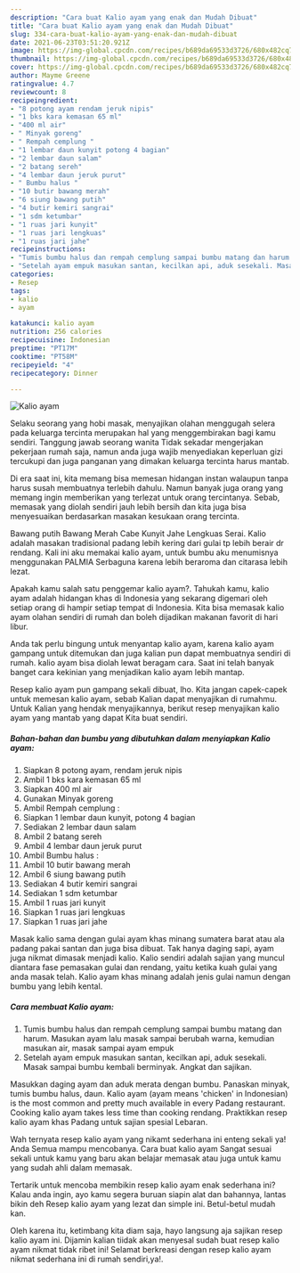 ```yaml
---
description: "Cara buat Kalio ayam yang enak dan Mudah Dibuat"
title: "Cara buat Kalio ayam yang enak dan Mudah Dibuat"
slug: 334-cara-buat-kalio-ayam-yang-enak-dan-mudah-dibuat
date: 2021-06-23T03:51:20.921Z
image: https://img-global.cpcdn.com/recipes/b689da69533d3726/680x482cq70/kalio-ayam-foto-resep-utama.jpg
thumbnail: https://img-global.cpcdn.com/recipes/b689da69533d3726/680x482cq70/kalio-ayam-foto-resep-utama.jpg
cover: https://img-global.cpcdn.com/recipes/b689da69533d3726/680x482cq70/kalio-ayam-foto-resep-utama.jpg
author: Mayme Greene
ratingvalue: 4.7
reviewcount: 8
recipeingredient:
- "8 potong ayam rendam jeruk nipis"
- "1 bks kara kemasan 65 ml"
- "400 ml air"
- " Minyak goreng"
- " Rempah cemplung "
- "1 lembar daun kunyit potong 4 bagian"
- "2 lembar daun salam"
- "2 batang sereh"
- "4 lembar daun jeruk purut"
- " Bumbu halus "
- "10 butir bawang merah"
- "6 siung bawang putih"
- "4 butir kemiri sangrai"
- "1 sdm ketumbar"
- "1 ruas jari kunyit"
- "1 ruas jari lengkuas"
- "1 ruas jari jahe"
recipeinstructions:
- "Tumis bumbu halus dan rempah cemplung sampai bumbu matang dan harum. Masukan ayam lalu masak sampai berubah warna, kemudian masukan air, masak sampai ayam empuk"
- "Setelah ayam empuk masukan santan, kecilkan api, aduk sesekali. Masak sampai bumbu kembali berminyak. Angkat dan sajikan."
categories:
- Resep
tags:
- kalio
- ayam

katakunci: kalio ayam 
nutrition: 256 calories
recipecuisine: Indonesian
preptime: "PT17M"
cooktime: "PT58M"
recipeyield: "4"
recipecategory: Dinner

---
```



![Kalio ayam](https://img-global.cpcdn.com/recipes/b689da69533d3726/680x482cq70/kalio-ayam-foto-resep-utama.jpg)

Selaku seorang yang hobi masak, menyajikan olahan menggugah selera pada keluarga tercinta merupakan hal yang menggembirakan bagi kamu sendiri. Tanggung jawab seorang  wanita Tidak sekadar mengerjakan pekerjaan rumah saja, namun anda juga wajib menyediakan keperluan gizi tercukupi dan juga panganan yang dimakan keluarga tercinta harus mantab.

Di era  saat ini, kita memang bisa memesan hidangan instan walaupun tanpa harus susah membuatnya terlebih dahulu. Namun banyak juga orang yang memang ingin memberikan yang terlezat untuk orang tercintanya. Sebab, memasak yang diolah sendiri jauh lebih bersih dan kita juga bisa menyesuaikan berdasarkan masakan kesukaan orang tercinta. 

Bawang putih Bawang Merah Cabe Kunyit Jahe Lengkuas Serai. Kalio adalah masakan tradisional padang lebih kering dari gulai tp lebih berair dr rendang. Kali ini aku memakai kalio ayam, untuk bumbu aku menumisnya menggunakan PALMIA Serbaguna karena lebih beraroma dan citarasa lebih lezat.

Apakah kamu salah satu penggemar kalio ayam?. Tahukah kamu, kalio ayam adalah hidangan khas di Indonesia yang sekarang digemari oleh setiap orang di hampir setiap tempat di Indonesia. Kita bisa memasak kalio ayam olahan sendiri di rumah dan boleh dijadikan makanan favorit di hari libur.

Anda tak perlu bingung untuk menyantap kalio ayam, karena kalio ayam gampang untuk ditemukan dan juga kalian pun dapat membuatnya sendiri di rumah. kalio ayam bisa diolah lewat beragam cara. Saat ini telah banyak banget cara kekinian yang menjadikan kalio ayam lebih mantap.

Resep kalio ayam pun gampang sekali dibuat, lho. Kita jangan capek-capek untuk memesan kalio ayam, sebab Kalian dapat menyajikan di rumahmu. Untuk Kalian yang hendak menyajikannya, berikut resep menyajikan kalio ayam yang mantab yang dapat Kita buat sendiri.

<!--inarticleads1-->

##### Bahan-bahan dan bumbu yang dibutuhkan dalam menyiapkan Kalio ayam:

1. Siapkan 8 potong ayam, rendam jeruk nipis
1. Ambil 1 bks kara kemasan 65 ml
1. Siapkan 400 ml air
1. Gunakan  Minyak goreng
1. Ambil  Rempah cemplung :
1. Siapkan 1 lembar daun kunyit, potong 4 bagian
1. Sediakan 2 lembar daun salam
1. Ambil 2 batang sereh
1. Ambil 4 lembar daun jeruk purut
1. Ambil  Bumbu halus :
1. Ambil 10 butir bawang merah
1. Ambil 6 siung bawang putih
1. Sediakan 4 butir kemiri sangrai
1. Sediakan 1 sdm ketumbar
1. Ambil 1 ruas jari kunyit
1. Siapkan 1 ruas jari lengkuas
1. Siapkan 1 ruas jari jahe


Masak kalio sama dengan gulai ayam khas minang sumatera barat atau ala padang pakai santan dan juga bisa dibuat. Tak hanya daging sapi, ayam juga nikmat dimasak menjadi kalio. Kalio sendiri adalah sajian yang muncul diantara fase pemasakan gulai dan rendang, yaitu ketika kuah gulai yang anda masak telah. Kalio ayam khas minang adalah jenis gulai namun dengan bumbu yang lebih kental. 

<!--inarticleads2-->

##### Cara membuat Kalio ayam:

1. Tumis bumbu halus dan rempah cemplung sampai bumbu matang dan harum. Masukan ayam lalu masak sampai berubah warna, kemudian masukan air, masak sampai ayam empuk
1. Setelah ayam empuk masukan santan, kecilkan api, aduk sesekali. Masak sampai bumbu kembali berminyak. Angkat dan sajikan.


Masukkan daging ayam dan aduk merata dengan bumbu. Panaskan minyak, tumis bumbu halus, daun. Kalio ayam (ayam means &#39;chicken&#39; in Indonesian) is the most common and pretty much available in every Padang restaurant. Cooking kalio ayam takes less time than cooking rendang. Praktikkan resep kalio ayam khas Padang untuk sajian spesial Lebaran. 

Wah ternyata resep kalio ayam yang nikamt sederhana ini enteng sekali ya! Anda Semua mampu mencobanya. Cara buat kalio ayam Sangat sesuai sekali untuk kamu yang baru akan belajar memasak atau juga untuk kamu yang sudah ahli dalam memasak.

Tertarik untuk mencoba membikin resep kalio ayam enak sederhana ini? Kalau anda ingin, ayo kamu segera buruan siapin alat dan bahannya, lantas bikin deh Resep kalio ayam yang lezat dan simple ini. Betul-betul mudah kan. 

Oleh karena itu, ketimbang kita diam saja, hayo langsung aja sajikan resep kalio ayam ini. Dijamin kalian tiidak akan menyesal sudah buat resep kalio ayam nikmat tidak ribet ini! Selamat berkreasi dengan resep kalio ayam nikmat sederhana ini di rumah sendiri,ya!.

